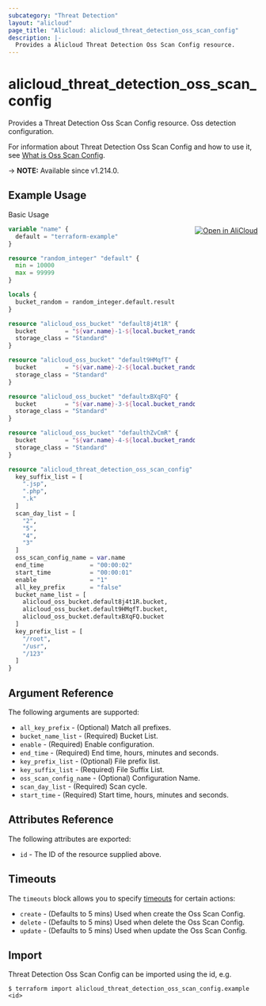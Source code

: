 ```yaml
---
subcategory: "Threat Detection"
layout: "alicloud"
page_title: "Alicloud: alicloud_threat_detection_oss_scan_config"
description: |-
  Provides a Alicloud Threat Detection Oss Scan Config resource.
---
```


# alicloud_threat_detection_oss_scan_config

Provides a Threat Detection Oss Scan Config resource. Oss detection configuration.

For information about Threat Detection Oss Scan Config and how to use it, see [What is Oss Scan Config](https://www.alibabacloud.com/help/zh/security-center/developer-reference/api-sas-2018-12-03-createossscanconfig/).

-> **NOTE:** Available since v1.214.0.

## Example Usage
<div class="oics-button" style="float: right;margin: 0 0 -40px 0;">
  <a href="https://api.aliyun.com/api-tools/terraform?resource=alicloud_threat_detection_oss_scan_config&exampleId=fb929f2e-17ad-7de3-0955-641d3477a8f3eedb9658&activeTab=example&spm=docs.r.threat_detection_oss_scan_config.0.fb929f2e17" target="_blank">
    <img alt="Open in AliCloud" src="https://img.alicdn.com/imgextra/i1/O1CN01hjjqXv1uYUlY56FyX_!!6000000006049-55-tps-254-36.svg" style="max-height: 44px; margin: 32px auto; max-width: 100%;">
  </a>
</div>

Basic Usage

```terraform
variable "name" {
  default = "terraform-example"
}

resource "random_integer" "default" {
  min = 10000
  max = 99999
}

locals {
  bucket_random = random_integer.default.result
}

resource "alicloud_oss_bucket" "default8j4t1R" {
  bucket        = "${var.name}-1-${local.bucket_random}"
  storage_class = "Standard"
}

resource "alicloud_oss_bucket" "default9HMqfT" {
  bucket        = "${var.name}-2-${local.bucket_random}"
  storage_class = "Standard"
}

resource "alicloud_oss_bucket" "defaultxBXqFQ" {
  bucket        = "${var.name}-3-${local.bucket_random}"
  storage_class = "Standard"
}

resource "alicloud_oss_bucket" "defaulthZvCmR" {
  bucket        = "${var.name}-4-${local.bucket_random}"
  storage_class = "Standard"
}

resource "alicloud_threat_detection_oss_scan_config" "default" {
  key_suffix_list = [
    ".jsp",
    ".php",
    ".k"
  ]
  scan_day_list = [
    "2",
    "5",
    "4",
    "3"
  ]
  oss_scan_config_name = var.name
  end_time             = "00:00:02"
  start_time           = "00:00:01"
  enable               = "1"
  all_key_prefix       = "false"
  bucket_name_list = [
    alicloud_oss_bucket.default8j4t1R.bucket,
    alicloud_oss_bucket.default9HMqfT.bucket,
    alicloud_oss_bucket.defaultxBXqFQ.bucket
  ]
  key_prefix_list = [
    "/root",
    "/usr",
    "/123"
  ]
}
```

## Argument Reference

The following arguments are supported:
* `all_key_prefix` - (Optional) Match all prefixes.
* `bucket_name_list` - (Required) Bucket List.
* `enable` - (Required) Enable configuration.
* `end_time` - (Required) End time, hours, minutes and seconds.
* `key_prefix_list` - (Optional) File prefix list.
* `key_suffix_list` - (Required) File Suffix List.
* `oss_scan_config_name` - (Optional) Configuration Name.
* `scan_day_list` - (Required) Scan cycle.
* `start_time` - (Required) Start time, hours, minutes and seconds.

## Attributes Reference

The following attributes are exported:
* `id` - The ID of the resource supplied above.

## Timeouts

The `timeouts` block allows you to specify [timeouts](https://www.terraform.io/docs/configuration-0-11/resources.html#timeouts) for certain actions:
* `create` - (Defaults to 5 mins) Used when create the Oss Scan Config.
* `delete` - (Defaults to 5 mins) Used when delete the Oss Scan Config.
* `update` - (Defaults to 5 mins) Used when update the Oss Scan Config.

## Import

Threat Detection Oss Scan Config can be imported using the id, e.g.

```shell
$ terraform import alicloud_threat_detection_oss_scan_config.example <id>
```